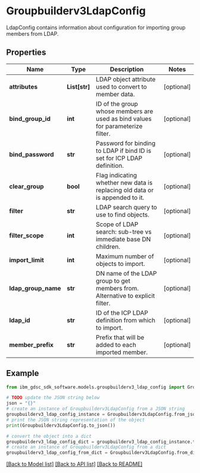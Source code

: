 # Groupbuilderv3LdapConfig

LdapConfig contains information about configuration for importing group members from LDAP.

## Properties

Name | Type | Description | Notes
------------ | ------------- | ------------- | -------------
**attributes** | **List[str]** | LDAP object attribute used to convert to member data. | [optional] 
**bind_group_id** | **int** | ID of the group whose members are used as bind values for parameterize filter. | [optional] 
**bind_password** | **str** | Password for binding to LDAP if bind ID is set for ICP LDAP definition. | [optional] 
**clear_group** | **bool** | Flag indicating whether new data is replacing old data or is appended to it. | [optional] 
**filter** | **str** | LDAP search query to use to find objects. | [optional] 
**filter_scope** | **int** | Scope of LDAP search:  sub-tree vs immediate base DN children. | [optional] 
**import_limit** | **int** | Maximum number of objects to import. | [optional] 
**ldap_group_name** | **str** | DN name of the LDAP group to get members from.  Alternative to explicit filter. | [optional] 
**ldap_id** | **str** | ID of the ICP LDAP definition from which to import. | [optional] 
**member_prefix** | **str** | Prefix that will be added to each imported member. | [optional] 

## Example

```python
from ibm_gdsc_sdk_software.models.groupbuilderv3_ldap_config import Groupbuilderv3LdapConfig

# TODO update the JSON string below
json = "{}"
# create an instance of Groupbuilderv3LdapConfig from a JSON string
groupbuilderv3_ldap_config_instance = Groupbuilderv3LdapConfig.from_json(json)
# print the JSON string representation of the object
print(Groupbuilderv3LdapConfig.to_json())

# convert the object into a dict
groupbuilderv3_ldap_config_dict = groupbuilderv3_ldap_config_instance.to_dict()
# create an instance of Groupbuilderv3LdapConfig from a dict
groupbuilderv3_ldap_config_from_dict = Groupbuilderv3LdapConfig.from_dict(groupbuilderv3_ldap_config_dict)
```
[[Back to Model list]](../README.md#documentation-for-models) [[Back to API list]](../README.md#documentation-for-api-endpoints) [[Back to README]](../README.md)


